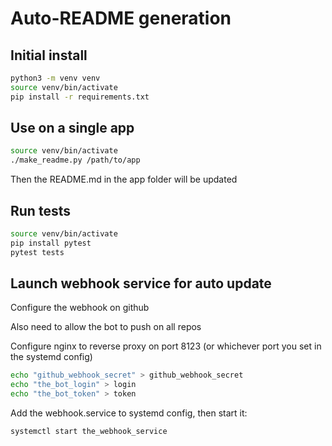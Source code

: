# Auto-README generation

## Initial install

```bash
python3 -m venv venv
source venv/bin/activate
pip install -r requirements.txt
```

## Use on a single app

```bash
source venv/bin/activate
./make_readme.py /path/to/app
```

Then the README.md in the app folder will be updated

## Run tests

```bash
source venv/bin/activate
pip install pytest
pytest tests
```

## Launch webhook service for auto update

Configure the webhook on github

Also need to allow the bot to push on all repos

Configure nginx to reverse proxy on port 8123 (or whichever port you set in the systemd config)

```bash
echo "github_webhook_secret" > github_webhook_secret
echo "the_bot_login" > login
echo "the_bot_token" > token
```

Add the webhook.service to systemd config, then start it:

```bash
systemctl start the_webhook_service 
```
